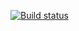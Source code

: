 [![Build status](https://ci.appveyor.com/api/projects/status/wn7h8vtcgg1ko9py?svg=true)](https://ci.appveyor.com/project/Yana-85/auto-pageobject)
